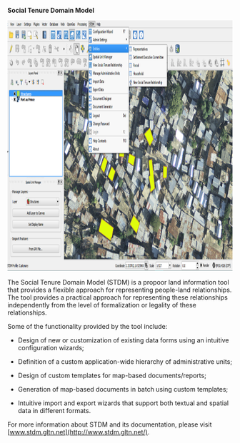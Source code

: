 **Social Tenure Domain Model**

<img src="./images/plugin_interface.png" width="960" height="562" />

The Social Tenure Domain Model (STDM) is a propoor land information tool that provides a flexible approach for representing people-land relationships. The tool provides a practical approach for representing these relationships independently from the level of formalization or legality of these relationships.

Some of the functionality provided by the tool include:

-   Design of new or customization of existing data forms using an intuitive configuration wizards;

-   Definition of a custom application-wide hierarchy of administrative units;

-   Design of custom templates for map-based documents/reports;

-   Generation of map-based documents in batch using custom templates;

-   Intuitive import and export wizards that support both textual and spatial data in different formats.

For more information about STDM and its documentation, please visit [www.stdm.gltn.net](http://www.stdm.gltn.net/).
